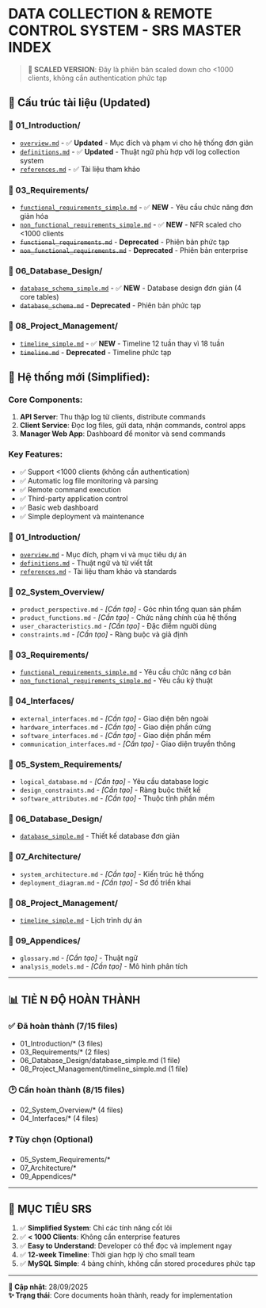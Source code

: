 # DATA COLLECTION & REMOTE CONTROL SYSTEM - SRS MASTER INDEX

> **🔄 SCALED VERSION**: Đây là phiên bản scaled down cho <1000 clients, không cần authentication phức tạp

## 📁 Cấu trúc tài liệu (Updated)

### 🔹 01_Introduction/
- [`overview.md`](01_Introduction/overview.md) - ✅ **Updated** - Mục đích và phạm vi cho hệ thống đơn giản
- [`definitions.md`](01_Introduction/definitions.md) - ✅ **Updated** - Thuật ngữ phù hợp với log collection system
- [`references.md`](01_Introduction/references.md) - ✅ Tài liệu tham khảo

### 🔹 03_Requirements/
- [`functional_requirements_simple.md`](03_Requirements/functional_requirements_simple.md) - ✅ **NEW** - Yêu cầu chức năng đơn giản hóa
- [`non_functional_requirements_simple.md`](03_Requirements/non_functional_requirements_simple.md) - ✅ **NEW** - NFR scaled cho <1000 clients
- ~~`functional_requirements.md`~~ - **Deprecated** - Phiên bản phức tạp
- ~~`non_functional_requirements.md`~~ - **Deprecated** - Phiên bản enterprise

### 🔹 06_Database_Design/
- [`database_schema_simple.md`](06_Database_Design/database_schema_simple.md) - ✅ **NEW** - Database design đơn giản (4 core tables)
- ~~`database_schema.md`~~ - **Deprecated** - Phiên bản phức tạp

### 🔹 08_Project_Management/
- [`timeline_simple.md`](08_Project_Management/timeline_simple.md) - ✅ **NEW** - Timeline 12 tuần thay vì 18 tuần
- ~~`timeline.md`~~ - **Deprecated** - Timeline phức tạp

## 🎯 **Hệ thống mới (Simplified)**:

### Core Components:
1. **API Server**: Thu thập log từ clients, distribute commands
2. **Client Service**: Đọc log files, gửi data, nhận commands, control apps
3. **Manager Web App**: Dashboard để monitor và send commands

### Key Features:
- ✅ Support <1000 clients (không cần authentication)
- ✅ Automatic log file monitoring và parsing
- ✅ Remote command execution
- ✅ Third-party application control
- ✅ Basic web dashboard
- ✅ Simple deployment và maintenance

### 🔹 01_Introduction/
- [`overview.md`](01_Introduction/overview.md) - Mục đích, phạm vi và mục tiêu dự án
- [`definitions.md`](01_Introduction/definitions.md) - Thuật ngữ và từ viết tắt
- [`references.md`](01_Introduction/references.md) - Tài liệu tham khảo và standards

### 🔹 02_System_Overview/
- `product_perspective.md` - *[Cần tạo]* - Góc nhìn tổng quan sản phẩm
- `product_functions.md` - *[Cần tạo]* - Chức năng chính của hệ thống  
- `user_characteristics.md` - *[Cần tạo]* - Đặc điểm người dùng
- `constraints.md` - *[Cần tạo]* - Ràng buộc và giả định

### 🔹 03_Requirements/
- [`functional_requirements_simple.md`](03_Requirements/functional_requirements_simple.md) - Yêu cầu chức năng cơ bản
- [`non_functional_requirements_simple.md`](03_Requirements/non_functional_requirements_simple.md) - Yêu cầu kỹ thuật

### 🔹 04_Interfaces/
- `external_interfaces.md` - *[Cần tạo]* - Giao diện bên ngoài
- `hardware_interfaces.md` - *[Cần tạo]* - Giao diện phần cứng
- `software_interfaces.md` - *[Cần tạo]* - Giao diện phần mềm
- `communication_interfaces.md` - *[Cần tạo]* - Giao diện truyền thông

### 🔹 05_System_Requirements/
- `logical_database.md` - *[Cần tạo]* - Yêu cầu database logic
- `design_constraints.md` - *[Cần tạo]* - Ràng buộc thiết kế
- `software_attributes.md` - *[Cần tạo]* - Thuộc tính phần mềm

### 🔹 06_Database_Design/
- [`database_simple.md`](06_Database_Design/database_simple.md) - Thiết kế database đơn giản

### 🔹 07_Architecture/
- `system_architecture.md` - *[Cần tạo]* - Kiến trúc hệ thống
- `deployment_diagram.md` - *[Cần tạo]* - Sơ đồ triển khai

### 🔹 08_Project_Management/
- [`timeline_simple.md`](08_Project_Management/timeline_simple.md) - Lịch trình dự án

### 🔹 09_Appendices/
- `glossary.md` - *[Cần tạo]* - Thuật ngữ
- `analysis_models.md` - *[Cần tạo]* - Mô hình phân tích

---

## 📊 **TIẺ N ĐỘ HOÀN THÀNH**

### ✅ **Đã hoàn thành** (7/15 files)
- 01_Introduction/* (3 files)
- 03_Requirements/* (2 files)
- 06_Database_Design/database_simple.md (1 file)
- 08_Project_Management/timeline_simple.md (1 file)

### 🕑 **Cần hoàn thành** (8/15 files)
- 02_System_Overview/* (4 files)
- 04_Interfaces/* (4 files)

### ❓ **Tùy chọn** (Optional)
- 05_System_Requirements/*
- 07_Architecture/*
- 09_Appendices/*

---

## 🎯 **MỤC TIÊU SRS**

1. ✅ **Simplified System**: Chỉ các tính năng cốt lõi
2. ✅ **< 1000 Clients**: Không cần enterprise features
3. ✅ **Easy to Understand**: Developer có thể đọc và implement ngay
4. ✅ **12-week Timeline**: Thời gian hợp lý cho small team
5. ✅ **MySQL Simple**: 4 bảng chính, không cần stored procedures phức tạp

---

**🔄 Cập nhật**: 28/09/2025  
**✨ Trạng thái**: Core documents hoàn thành, ready for implementation
